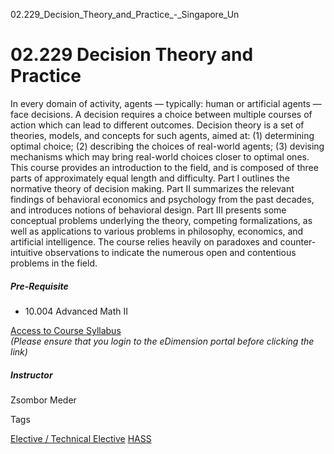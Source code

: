 02.229_Decision_Theory_and_Practice_-_Singapore_Un



02.229 Decision Theory and Practice
===================================

In every domain of activity, agents — typically: human or artificial agents — face decisions. A decision requires a choice between multiple courses of action which can lead to different outcomes. Decision theory is a set of theories, models, and concepts for such agents, aimed at: (1) determining optimal choice; (2) describing the choices of real-world agents; (3) devising mechanisms which may bring real-world choices closer to optimal ones. This course provides an introduction to the field, and is composed of three parts of approximately equal length and difficulty. Part I outlines the normative theory of decision making. Part II summarizes the relevant findings of behavioral economics and psychology from the past decades, and introduces notions of behavioral design. Part III presents some conceptual problems underlying the theory, competing formalizations, as well as applications to various problems in philosophy, economics, and artificial intelligence. The course relies heavily on paradoxes and counter-intuitive observations to indicate the numerous open and contentious problems in the field.



##### **Pre-Requisite**



* 10.004 Advanced Math II


[Access to Course Syllabus](https://edimension.sutd.edu.sg/bbcswebdav/pid-70062-dt-content-rid-1531456_1/courses/1630-HASS-Main/02.229%20Decision%20Theory%20and%20Practice_23Jan19.pdf)  
*(Please ensure that you login to the eDimension portal before clicking the link)*



##### **Instructor**



Zsombor Meder

Tags

[Elective / Technical Elective](/education/undergraduate/courses/?course-type=853)
[HASS](/education/undergraduate/courses/?pillar-cluster=56)

